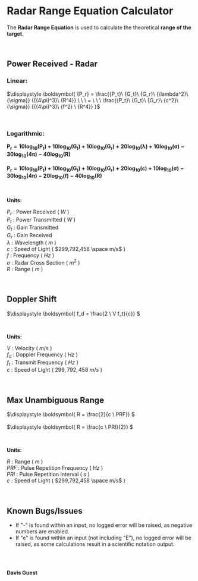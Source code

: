 # Radar Range Equation Calculator
The **Radar Range Equation** is used to calculate the theoretical **range of the target**.

<br>

## Power Received - Radar
### Linear:
$\displaystyle \boldsymbol{
{P_r} = \frac{{P_t}\ {G_t}\ {G_r}\ {\lambda^2}\ {\sigma}} {{(4\pi)^3}\ {R^4}} \ \ \ 
= \ \ \ 
      \frac{{P_t}\ {G_t}\ {G_r}\ {c^2}\ {\sigma}} {{(4\pi)^3}\ {f^2} \ {R^4}}
}$

<br>

### Logarithmic:
$\displaystyle \boldsymbol{
{P_r} = 10\log_{10}(P_t) + 10\log_{10}(G_t) + 10\log_{10}(G_r) + 20\log_{10}(\lambda) + 10\log_{10}(\sigma) - 30\log_{10}(4\pi) - 40\log_{10}(R)
}$  
<br>
$\displaystyle \boldsymbol{
{P_r} = 10\log_{10}(P_t) + 10\log_{10}(G_t) + 10\log_{10}(G_r) + 20\log_{10}(c) + 10\log_{10}(\sigma) - 30\log_{10}(4\pi) - 20\log_{10}(f) - 40\log_{10}(R)
}$

<br>

<p style="margin-bottom: 5px;"><b>Units:</b></p>

$P_r$ : Power Received ( $W$ )  
$P_t$ : Power Transmitted ( $W$ )  
$G_t$ : Gain Transmitted  
$G_r$ : Gain Received  
$λ$ : Wavelength ( $m$ )  
$c$ : Speed of Light ( $299,792,458 \space m/s$ )  
$f$ : Frequency ( $Hz$ )  
$σ$ : Radar Cross Section ( $m^2$ )  
$R$ : Range ( $m$ )  

<br>

## Doppler Shift
$\displaystyle \boldsymbol{
f_d = \frac{2 \ V f_t}{c}}
$

<br>

<p style="margin-bottom: 5px;"><b>Units:</b></p>

$V$ : Velocity ( $m/s$ )  
$f_d$ : Doppler Frequency ( $Hz$ )  
$f_t$ : Transmit Frequency ( $Hz$ )  
$c$ : Speed of Light ( $299,792,458 \ m/s$ )

<br>

## Max Unambiguous Range

$\displaystyle \boldsymbol{
R = \frac{2}{c \ PRF}}
$  
<br>
$\displaystyle \boldsymbol{
R = \frac{c \ PRI}{2}}
$

<br>

<p style="margin-bottom: 5px;"><b>Units:</b></p>

$R$ : Range ( $m$ )  
$PRF$ : Pulse Repetition Frequency ( $Hz$ )  
$PRI$ : Pulse Repetition Interval ( $s$ )  
$c$ : Speed of Light ( $299,792,458 \space m/s$ )

<br>

## Known Bugs/Issues
- If "-" is found within an input, no logged error will be raised, as negative numbers are enabled.
- If "e" is found within an input (not including "E"), no logged error will be raised, as some calculations result in a scientific notation output.

<br>

##  

<b>Davis Guest</b>
